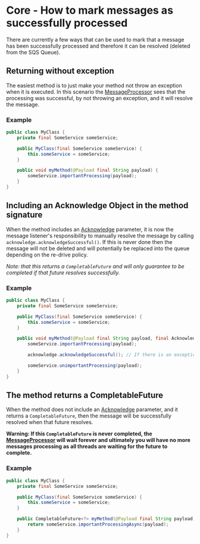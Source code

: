 # Core - How to mark messages as successfully processed

There are currently a few ways that can be used to mark that a message has been successfully processed and therefore it can be resolved (deleted from the
SQS Queue).

## Returning without exception

The easiest method is to just make your method not throw an exception when it is executed. In this scenario the
[MessageProcessor](../../../api/src/main/java/com/jashmore/sqs/processor/MessageProcessor.java) sees that the processing was successful, by not throwing
an exception, and it will resolve the message.

### Example

```java
public class MyClass {
    private final SomeService someService;

    public MyClass(final SomeService someService) {
        this.someService = someService;
    }

    public void myMethod(@Payload final String payload) {
        someService.importantProcessing(payload);
    }
}

```

## Including an Acknowledge Object in the method signature

When the method includes an [Acknowledge](../../../api/src/main/java/com/jashmore/sqs/processor/argument/Acknowledge.java) parameter,
it is now the message listener's responsibility to manually resolve the message by calling
`acknowledge.acknowledgeSuccessful()`. If this is never done then the message will not be deleted and will potentially be replaced into the queue
depending on the re-drive policy.

_Note: that this returns a `CompletableFuture` and will only guarantee to be completed if that future resolves successfully._

### Example

```java
public class MyClass {
    private final SomeService someService;

    public MyClass(final SomeService someService) {
        this.someService = someService;
    }

    public void myMethod(@Payload final String payload, final Acknowledge acknowledge) {
        someService.importantProcessing(payload);

        acknowledge.acknowledgeSuccessful(); // If there is an exception thrown from now on the message will still be a success

        someService.unimportantProcessing(payload);
    }
}

```

## The method returns a CompletableFuture

When the method does not include an [Acknowledge](../../../api/src/main/java/com/jashmore/sqs/processor/argument/Acknowledge.java)
parameter, and it returns a `CompletableFuture`, then the message will be successfully resolved when that future resolves.

**Warning: If this `CompletableFuture` is never completed, the [MessageProcessor](../../../api/src/main/java/com/jashmore/sqs/processor/MessageProcessor.java)
will wait forever and ultimately you will have no more messages processing as all threads are waiting for the future to complete.**

### Example

```java
public class MyClass {
    private final SomeService someService;

    public MyClass(final SomeService someService) {
        this.someService = someService;
    }

    public CompletableFuture<?> myMethod(@Payload final String payload) {
        return someService.importantProcessingAsync(payload);
    }
}

```
